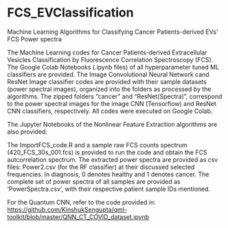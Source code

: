 # FCS_EVClassification
Machine Learning Algorithms for Classifying Cancer Patients-derived EVs' FCS Power spectra

The Machine Learning codes for Cancer Patients-derived Extracellular Vesicles Classification by Fluorescence Correlation Spectroscopy (FCS).
The Google Colab Notebooks (.ipynb  files) of all hyperparameter tuned ML classifiers are provided. The Image Convolutional Neural Network cand ResNet Image classifier codes are provided with their sample datasets (power spectral images), organized into the folders as processed by the algorithms. The zipped folders “cancer” and “ResNet(Spectra)”, correspond to the power spectral images for the image CNN (Tensorflow) and ResNet CNN classifiers, respectively. All codes were executed on Google Colab.

The Jupyter Notebooks of the Nonlinear Feature Extraction algorithms are also provided.

The ImportFCS_code.R and a sample raw FCS counts spectrum (420_FCS_30s_001.fcs) is provided to run the code and obtain the FCS autcorrelation spectrum. The extracted power spectra are provided as csv files: Power2.csv (for the RF classifier) at their discussed selected frequencies. In diagnosis, 0 denotes healthy and 1 denotes cancer. The complete set of power spectra of all samples are provided as ‘PowerSpectra.csv’, with their respective patient sample IDs mentioned.

For the Quantum CNN, refer to the code provided in:
https://github.com/KinshukSengupta/qml-toolkit/blob/master/QNN_CT_COVID_dataset.ipynb 



